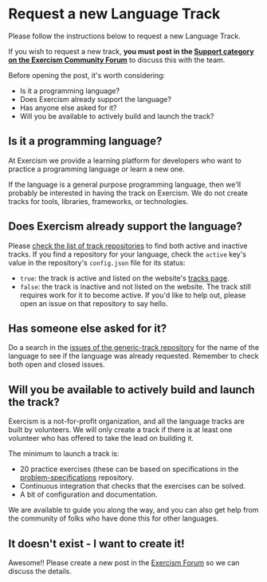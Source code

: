 # Request a new Language Track

Please follow the instructions below to request a new Language Track.

If you wish to request a new track, **you must post in the [Support category on the Exercism Community Forum][forum-support]** to discuss this with the team.

Before opening the post, it's worth considering:

- Is it a programming language?
- Does Exercism already support the language?
- Has anyone else asked for it?
- Will you be available to actively build and launch the track?

## Is it a programming language?

At Exercism we provide a learning platform for developers who want to practice a programming language or learn a new one.

If the language is a general purpose programming language, then we'll probably be interested in having the track on Exercism.
We do not create tracks for tools, libraries, frameworks, or technologies.

## Does Exercism already support the language?

Please [check the list of track repositories][track-repositories] to find both active and inactive tracks.
If you find a repository for your language, check the `active` key's value in the repository's `config.json` file for its status:

- `true`: the track is active and listed on the website's [tracks page][exercism-tracks].
- `false`: the track is inactive and not listed on the website.
  The track still requires work for it to become active.
  If you'd like to help out, please open an issue on that repository to say hello.

## Has someone else asked for it?

Do a search in the [issues of the generic-track repository][generic-track-repo] for the name of the language to see if the language was already requested.
Remember to check both open and closed issues.

## Will you be available to actively build and launch the track?

Exercism is a not-for-profit organization, and all the language tracks are built by volunteers.
We will only create a track if there is at least one volunteer who has offered to take the lead on building it.

The minimum to launch a track is:

- 20 practice exercises (these can be based on specifications in the [problem-specifications][problem-specifications] repository.
- Continuous integration that checks that the exercises can be solved.
- A bit of configuration and documentation.

We are available to guide you along the way, and you can also get help from the community of folks who have done this for other languages.

## It doesn't exist - I want to create it!

Awesome!! Please create a new post in the [Exercism Forum][forum-support] so we can discuss the details.

[forum-support]: https://forum.exercism.org/c/support/8
[generic-track-repo]: https://github.com/exercism/generic-track/issues
[problem-specifications]: https://github.com/exercism/problem-specifications
[track-repositories]: https://github.com/topics/exercism-track
[exercism-tracks]: https://exercism.org/tracks/

